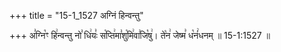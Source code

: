 +++
title = "15-1_1527 अग्निं हिन्वन्तु"

+++
अ꣣ग्नि꣡ꣳ हि꣢न्वन्तु नो꣣ धि꣢यः꣣ स꣡प्ति꣢मा꣣शु꣡मि꣢वा꣣जि꣡षु꣢। ते꣡न꣢ जेष्म꣣ ध꣡नं꣢धनम् ॥ 15-1:1527 ॥